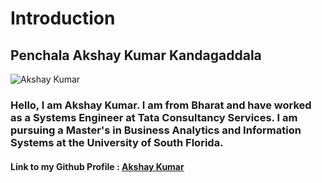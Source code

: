 # Introduction

## Penchala Akshay Kumar Kandagaddala

<img src="https://github.com/pk1akshay/Introduction/assets/111334745/5888e59f-2bf8-4cf5-aad4-c45a2764100f" alt="Akshay Kumar" style="max-width: 100%;">

### Hello, I am Akshay Kumar. I am from Bharat and have worked as a Systems Engineer at Tata Consultancy Services. I am pursuing a Master's in Business Analytics and Information Systems at the University of South Florida.

#### Link to my Github Profile : [Akshay Kumar](https://github.com/pk1akshay)
